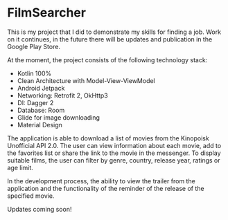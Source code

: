 # FilmSearcher
  This is my project that I did to demonstrate my skills for finding a job. Work on it continues, in the future there will be updates and publication in the Google Play Store.
  
  At the moment, the project consists of the following technology stack:
  - Kotlin 100%
  - Clean Architecture with Model-View-ViewModel
  - Android Jetpack
  - Networking: Retrofit 2, OkHttp3
  - DI: Dagger 2
  - Database: Room
  - Glide for image downloading 
  - Material Design 
  
  The application is able to download a list of movies from the Kinopoisk Unofficial API 2.0. The user can view information about each movie, add to the favorites list or share
the link to the movie in the messenger. To display suitable films, the user can filter by genre, country, release year, ratings or age limit.

In the development process, the ability to view the trailer from the application and the functionality of the reminder of the release of the specified movie.

Updates coming soon!
